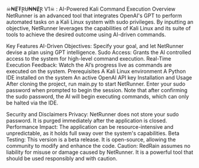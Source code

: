 
☠︎₦Ɇ₮ⱤɄ₦₦ɆⱤ V1☠︎ : AI-Powered Kali Command Execution
Overview
NetRunner is an advanced tool that integrates OpenAI's GPT to perform automated tasks on a Kali Linux system with sudo privileges. By inputting an objective, NetRunner leverages the capabilities of Kali Linux and its suite of tools to achieve the desired outcome using AI-driven commands.

Key Features
AI-Driven Objectives: Specify your goal, and let NetRunner devise a plan using GPT intelligence.
Sudo Access: Grants the AI controlled access to the system for high-level command execution.
Real-Time Execution Feedback: Watch the AI’s progress live as commands are executed on the system.
Prerequisites
A Kali Linux environment
A Python IDE installed on the system
An active OpenAI API key
Installation and Usage
After cloning the project, run main.py to start NetRunner. Enter your sudo password when prompted to begin the session. Note that after confirming the sudo password, the AI will begin executing commands, which can only be halted via the IDE.

Security and Disclaimers
Privacy: NetRunner does not store your sudo password. It is purged immediately after the application is closed.
Performance Impact: The application can be resource-intensive and unpredictable, as it holds full sway over the system's capabilities.
Beta Testing: This version is a beta release. It is open-source, allowing the community to modify and enhance the code.
Caution: RedRain assumes no liability for misuse or damage caused by NetRunner. It is a powerful tool that should be used responsibly and with caution.
